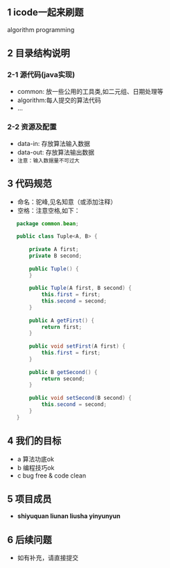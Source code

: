 ## 1 icode一起来刷题
algorithm programming

## 2 目录结构说明
### 2-1 源代码(java实现)
* common: 放一些公用的工具类,如二元组、日期处理等
* algorithm:每人提交的算法代码
* ...

### 2-2 资源及配置
* data-in: 存放算法输入数据
* data-out: 存放算法输出数据
* ```注意：输入数据量不可过大```
 
## 3 代码规范
* 命名：驼峰,见名知意（或添加注释）
* 空格：注意空格,如下：
```java
   package common.bean;
   
   public class Tuple<A, B> {
   
       private A first;
       private B second;
   
       public Tuple() {
       }
   
       public Tuple(A first, B second) {
           this.first = first;
           this.second = second;
       }
   
       public A getFirst() {
           return first;
       }
   
       public void setFirst(A first) {
           this.first = first;
       }
   
       public B getSecond() {
           return second;
       }
   
       public void setSecond(B second) {
           this.second = second;
       }
   }   
``` 

## 4 我们的目标
* a  算法功底ok
* b  编程技巧ok
* c  bug free & code clean

## 5 项目成员
* **shiyuquan liunan liusha yinyunyun** 

## 6 后续问题
* 如有补充，请直接提交